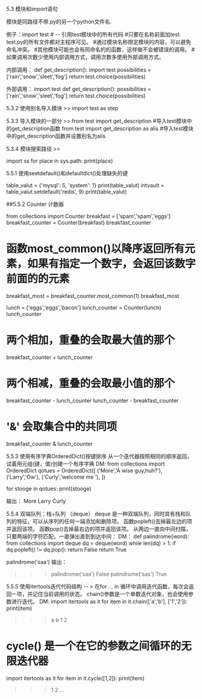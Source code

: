 5.3  模块和import语句

模块是同路径不带.py的另一个python文件名.

例子：import test
    # -- 引用test模块中的所有代码
    #只要在名称前面加test. test.py的所有文件都对主程序可见。
    #通过模块名称限定模块的内容，可以避免命名冲突。
    #其他模块可能也会有同命名的的函数，这样做不会被错误的调用。
    #如果调用次数少使用内部调用方式，调用次数多使用外部调用方式。

内部调用：
def get_description():
    import test
    possibilities = ['rain','snow','sleet','fog']
    return test.choice(possibilities)

外部调用：
import test
def get_description():
    possibilities = ['rain','snow','sleet','fog']
    return test.choice(possibilities)

5.3.2 使用别名导入模块 >> import test as step

5.3.3 导入模块的一部分 >>
                        from test import get_description #导入test模块中的get_description函数
                        from test import get_description as alis #导入test模块中的get_description函数并设置别名为alis

5.3.4 模块搜索路径  >>

import ss
for place in sys.path:
    print(place)

5.5.1 使用seetdefault()和defaultdict()处理缺失的键




table_valut = {'mysql': 5, 'system': 1}
print(table_valut)
intvault = table_valut.setdefault('redis', 9)
print(table_valut)

##5.5.2 Counter 计数器

from collections import Counter
breakfast = ['spam','spam','eggs']
breakfast_counter = Counter(breakfast)
breakfast_counter

# 函数most_common()以降序返回所有元素，如果有指定一个数字，会返回该数字前面的的元素

breakfast_most = breakfast_counter.most_common(1)
breakfast_most

lunch = ['eggs','eggs','bacon']
lunch_counter = Counter(lunch)
lunch_counter

# 两个相加，重叠的会取最大值的那个
breakfast_counter + lunch_counter
# 两个相减，重叠的会取最小值的那个
breakfast_counter - lunch_counter
lunch_counter - breakfast_counter

# '&' 会取集合中的共同项
breakfast_counter & lunch_counter

5.5.3 使用有序字典OrderedDict()按键排序
从一个迭代器按照相同的顺序返回，试着用元组(键，值)创建一个有序字典
DM:
from collections import OrderedDict
qotues = OrderedDict([
    ('More','A wise  guy,huh?'),
    ('Larry','Ow'),
    ('Curly','welcome me '),
])

for stooge in qotues:
    print(stooge)

输出：
More
Larry
Curly

5.5.4 双端队列：栈+队列 （deque）
deque 是一种双端队列，同时具有栈和队列的特征，可以从序列的任何一端添加和删除项。
函数popleft()去掉最左边的项并返回该项。
函数pop()去掉最右边的项并返回该项。
从两边一直向中间扫描，只要两端的字符匹配，一直弹出直到到达中间：
DM：
def  palindrome(word):
    from collections import deque
    dq = deque(word)
    while len(dq) > 1:
        if dq.popleft() != dq.pop():
            return False
    return True

palindrome('saa')
输出：
>>> palindrome('saa')
False
>>> palindrome('sas')
True

5.5.5 使用itertools迭代代码结构 -- > 在for ... in 循环中调用迭代函数，每次会返回一项，并记住当前调用的状态。
chain()参数是一个单数迭代对象，也会使用参数进行迭代。
DM:
import itertools as it
for item in it.chain(['a','b'], ['1','2']):
    print(item)
>>>a
>>>b
>>>1
>>>2
# cycle() 是一个在它的参数之间循环的无限迭代器
import itertools as it
for item in it.cycle([1,2]):
    print(item)
>>>1
>>>2
...
